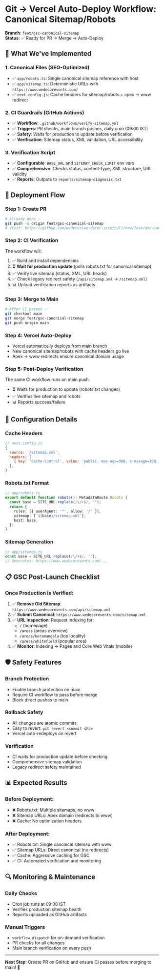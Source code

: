 # Git → Vercel Auto-Deploy Workflow: Canonical Sitemap/Robots

**Branch**: `feat/gsc-canonical-sitemap`  
**Status**: ✅ Ready for PR → Merge → Auto-Deploy

## 🎯 What We've Implemented

### 1. **Canonical Files (SEO-Optimized)**
- ✅ `app/robots.ts`: Single canonical sitemap reference with host
- ✅ `app/sitemap.ts`: Deterministic URLs with `https://www.wedecorevents.com/`
- ✅ `next.config.js`: Cache headers for sitemap/robots + apex → www redirect

### 2. **CI Guardrails (GitHub Actions)**
- ✅ **Workflow**: `.github/workflows/verify-sitemap.yml`
- ✅ **Triggers**: PR checks, main branch pushes, daily cron (09:00 IST)
- ✅ **Safety**: Waits for production to update before verification
- ✅ **Verification**: Sitemap status, XML validation, URL accessibility

### 3. **Verification Script**
- ✅ **Configurable**: `BASE_URL` and `SITEMAP_CHECK_LIMIT` env vars
- ✅ **Comprehensive**: Checks status, content-type, XML structure, URL validity
- ✅ **Reports**: Outputs to `reports/sitemap-diagnosis.txt`

## 🚀 Deployment Flow

### **Step 1: Create PR**
```bash
# Already done ✅
git push -u origin feat/gsc-canonical-sitemap
# Visit: https://github.com/wedecor/we-decor-site/pull/new/feat/gsc-canonical-sitemap
```

### **Step 2: CI Verification**
The workflow will:
1. ✅ Build and install dependencies
2. ⏳ **Wait for production update** (polls robots.txt for canonical sitemap)
3. ✅ Verify live sitemap (status, XML, URL heads)
4. ✅ Check legacy redirect safety (`/api/sitemap.xml` → `/sitemap.xml`)
5. 📊 Upload verification reports as artifacts

### **Step 3: Merge to Main**
```bash
# After CI passes ✅
git checkout main
git merge feat/gsc-canonical-sitemap
git push origin main
```

### **Step 4: Vercel Auto-Deploy**
- Vercel automatically deploys from main branch
- New canonical sitemap/robots with cache headers go live
- Apex → www redirects ensure canonical domain usage

### **Step 5: Post-Deploy Verification**
The same CI workflow runs on main push:
- ⏳ Waits for production to update (robots.txt changes)
- ✅ Verifies live sitemap and robots
- 📊 Reports success/failure

## 🔧 Configuration Details

### **Cache Headers**
```javascript
// next.config.js
{
  source: '/sitemap.xml',
  headers: [
    { key: 'Cache-Control', value: 'public, max-age=300, s-maxage=300, stale-while-revalidate=86400' }
  ],
}
```

### **Robots.txt Format**
```typescript
// app/robots.ts
export default function robots(): MetadataRoute.Robots {
  const base = SITE_URL.replace(/\/+$/, "");
  return {
    rules: [{ userAgent: '*', allow: '/' }],
    sitemap: [`${base}/sitemap.xml`],
    host: base,
  };
}
```

### **Sitemap Generation**
```typescript
// app/sitemap.ts
const base = SITE_URL.replace(/\/+$/, '');
// Generates: https://www.wedecorevents.com/...
```

## 📋 GSC Post-Launch Checklist

### **Once Production is Verified:**
1. ✅ **Remove Old Sitemap**: `https://www.wedecorevents.com/api/sitemap.xml`
2. ✅ **Submit Canonical**: `https://www.wedecorevents.com/sitemap.xml`
3. ✅ **URL Inspection**: Request indexing for:
   - `/` (homepage)
   - `/areas` (areas overview)
   - `/areas/koramangala` (top locality)
   - `/areas/whitefield` (popular area)
4. ✅ **Monitor**: Indexing → Pages and Core Web Vitals (mobile)

## 🛡️ Safety Features

### **Branch Protection**
- Enable branch protection on main
- Require CI workflow to pass before merge
- Block direct pushes to main

### **Rollback Safety**
- All changes are atomic commits
- Easy to revert: `git revert <commit-sha>`
- Vercel auto-redeploys on revert

### **Verification**
- CI waits for production update before checking
- Comprehensive sitemap validation
- Legacy redirect safety maintained

## 📊 Expected Results

### **Before Deployment:**
- ❌ Robots.txt: Multiple sitemaps, no www
- ❌ Sitemap URLs: Apex domain (redirects to www)
- ❌ Cache: No optimization headers

### **After Deployment:**
- ✅ Robots.txt: Single canonical sitemap with www
- ✅ Sitemap URLs: Direct canonical (no redirects)
- ✅ Cache: Aggressive caching for GSC
- ✅ CI: Automated verification and monitoring

## 🔍 Monitoring & Maintenance

### **Daily Checks**
- Cron job runs at 09:00 IST
- Verifies production sitemap health
- Reports uploaded as GitHub artifacts

### **Manual Triggers**
- `workflow_dispatch` for on-demand verification
- PR checks for all changes
- Main branch verification on every push

---

**Next Step**: Create PR on GitHub and ensure CI passes before merging to main! 🚀 